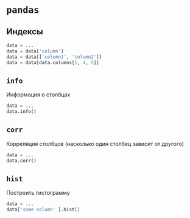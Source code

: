 # `pandas`

## Индексы
```python
data = ...
data = data['column'] 
data = data[['column1', 'column2']]
data = data[data.columns[1, 4, 5]] 
```

## `info` 
Информация о столбцах  
```python
data = ...
data.info()
```

## `corr`
Корреляция столбцов (насколько один столбец зависит от другого)
```python
data = ...
data.corr()
```

## `hist`
Построить гистограмму 
```python
data = ...
data['some column' ].hist()
```
